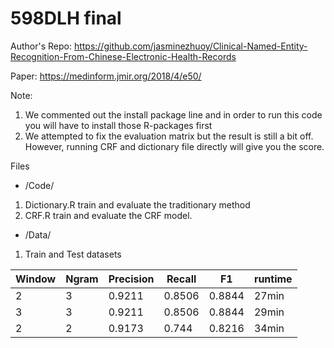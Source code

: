 # 598DLH final

Author's Repo: https://github.com/jasminezhuoy/Clinical-Named-Entity-Recognition-From-Chinese-Electronic-Health-Records <p>
Paper: https://medinform.jmir.org/2018/4/e50/

Note:
1. We commented out the install package line and in order to run this code you will have to install those R-packages first
2. We attempted to fix the evaluation matrix but the result is still a bit off. However, running CRF and dictionary file directly will give you the score.

  
  Files
  - /Code/
  1. Dictionary.R train and evaluate the traditionary method
  2. CRF.R train and evaluate the CRF model.
  
  - /Data/
  1. Train and Test datasets

  
<!--   \begin{table}
\centering
\begin{tabular}{lllll}
Window & Ngram & Precision & Recall & F1\\
2       & 3          & 0.9211    & 0.8506 & 0.8844\\
3       & 3          & 0.9211    & 0.8506 & 0.8844\\
2       & 2          & 0.9173    & 0.744  & 0.8216 
\end{tabular}
\end{table} -->
  
|Window|Ngram|Precision|Recall|   F1   |  runtime |
|------|-----|---------|------|--------|----------|
| 2    | 3   | 0.9211  |0.8506| 0.8844 |  27min   |
| 3    | 3   | 0.9211  |0.8506| 0.8844 |  29min   |
| 2    | 2   | 0.9173  |0.744 | 0.8216 |  34min   |

